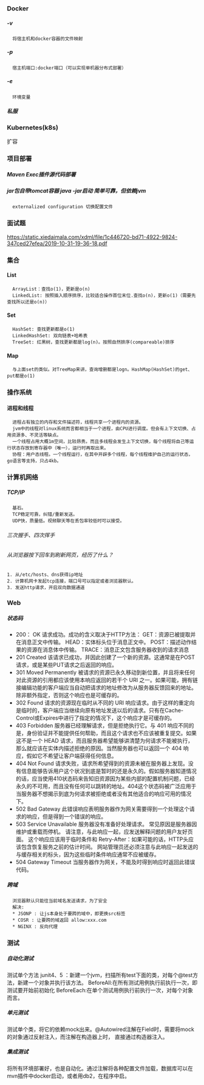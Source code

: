 ### Docker
##### -v 
      将宿主机和docker容器的文件映射
##### -p 
      宿主机端口:docker端口（可以实现单机器分布式部署）
##### -e 
      环境变量
##### 私服

### Kubernetes(k8s)
扩容

### 项目部署
##### Maven Exec插件源代码部署
##### jar包自带tomcat容器 java -jar启动 简单可靠，但依赖jvm
      externalized configuration 切换配置文件
      
### 面试题
https://static.xiedaimala.com/xdml/file/1c446720-bd71-4922-9824-347ced27efea/2019-10-31-19-36-18.pdf


### 集合
#### List
      ArrayList：查找o(1)，更新是o(n)
      LinkedList: 按照插入顺序排序，比较适合操作首位末位.查找o(n)，更新o(1)（需要先查找所以还是o(n)）
#### Set
      HashSet: 查找更新都是o(1)
      LinkedHashSet: 双向链表+哈希表
      TreeSet: 红黑树，查找更新都是log(n)。按照自然排序(compareable)排序
#### Map
      与上面set的类似。对TreeMap来讲，查询增删都是logn。HashMap(HashSet)的get、put都是o(1)
### 操作系统
#### 进程和线程
      进程占有独立的内存和文件描述符，线程共享一个进程内的资源。
      jvm中的线程对linux系统而言都相当于一个进程，由CPU进行调度。但会有上下文切换、占用资源多、不灵活等缺点。
      一个线程占用大概1m空间，比较昂贵。而且多线程会发生上下文切换，每个线程将自己等运行状态存放到寄存器中（唯一），运行时再取出来。
      协程：用户态线程。一个线程运行，在其中开辟多个线程，每个线程维护自己的运行状态，go语言等支持，只占4kb。

### 计算机网络
##### TCP/IP
      基石。
      TCP稳定可靠，纠错/重新发送。
      UDP快，质量低。视频聊天等在丢包率较低时可以接受。
###### 三次握手、四次挥手
###### 从浏览器按下回车到刷新网页，经历了什么？
    1. 从/etc/hosts、dns获得ip地址
    2. 计算机网卡发起tcp连接，端口号可以指定或者浏览器默认。
    3. 发送http请求，开启双向数据通道

### Web
##### 状态码

* 200： OK
请求成功。成功的含义取决于HTTP方法：
      GET：资源已被提取并在消息正文中传输。
      HEAD：实体标头位于消息正文中。
      POST：描述动作结果的资源在消息体中传输。
      TRACE：消息正文包含服务器收到的请求消息
* 201 Created
该请求已成功，并因此创建了一个新的资源。这通常是在POST请求，或是某些PUT请求之后返回的响应。
* 301 Moved Permanently
被请求的资源已永久移动到新位置，并且将来任何对此资源的引用都应该使用本响应返回的若干个 URI 之一。如果可能，拥有链接编辑功能的客户端应当自动把请求的地址修改为从服务器反馈回来的地址。除非额外指定，否则这个响应也是可缓存的。
* 302 Found
请求的资源现在临时从不同的 URI 响应请求。由于这样的重定向是临时的，客户端应当继续向原有地址发送以后的请求。只有在Cache-Control或Expires中进行了指定的情况下，这个响应才是可缓存的。
* 403 Forbidden
服务器已经理解请求，但是拒绝执行它。与 401 响应不同的是，身份验证并不能提供任何帮助，而且这个请求也不应该被重复提交。如果这不是一个 HEAD 请求，而且服务器希望能够讲清楚为何请求不能被执行，那么就应该在实体内描述拒绝的原因。当然服务器也可以返回一个 404 响应，假如它不希望让客户端获得任何信息。
* 404 Not Found
请求失败，请求所希望得到的资源未被在服务器上发现。没有信息能够告诉用户这个状况到底是暂时的还是永久的。假如服务器知道情况的话，应当使用410状态码来告知旧资源因为某些内部的配置机制问题，已经永久的不可用，而且没有任何可以跳转的地址。404这个状态码被广泛应用于当服务器不想揭示到底为何请求被拒绝或者没有其他适合的响应可用的情况下。
* 502 Bad Gateway
此错误响应表明服务器作为网关需要得到一个处理这个请求的响应，但是得到一个错误的响应。
* 503 Service Unavailable
服务器没有准备好处理请求。 常见原因是服务器因维护或重载而停机。 请注意，与此响应一起，应发送解释问题的用户友好页面。 这个响应应该用于临时条件和 Retry-After：如果可能的话，HTTP头应该包含恢复服务之前的估计时间。 网站管理员还必须注意与此响应一起发送的与缓存相关的标头，因为这些临时条件响应通常不应被缓存。
* 504 Gateway Timeout
当服务器作为网关，不能及时得到响应时返回此错误代码。

##### 跨域
      浏览器默认只能往当前域名发送请求，为了安全
      解决:
      * JSONP : 让js本身处于要跨的域中，即更换src标签
      * COSR : 让要跨的域返回 allow:xxx.com
      * NGINX : 反向代理
### 测试
##### 自动化测试
测试单个方法
      junit4、5 ：新建一个jvm，扫描所有test下面的类，对每个@test方法，新建一个对象并执行该方法。
      BeforeAll:在所有测试用例执行前执行一次，即测试要开始前初始化
BeforeEach:在单个测试用例执行前执行一次，对每个对象而言。
##### 单元测试
测试单个类，将它的依赖mock出来。@Autowired注解在Field时，需要将mock的对象通过反射注入，而注解在构造器上时，
直接通过构造器注入。
##### 集成测试
将所有环境部署好，也是自动化。通过注解将各种配置文件加载，数据库可以在mvn插件中docker启动，或者用db2，在程序中启。
